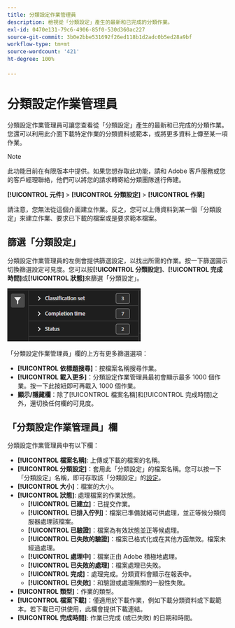 ```yaml
---
title: 分類設定作業管理員
description: 檢視從「分類設定」產生的最新和已完成的分類作業。
exl-id: 0470e131-79c6-4906-85f0-530d360ac227
source-git-commit: 3b0e2bbe531692f26ed118b1d2adc0b5ed28a9bf
workflow-type: tm+mt
source-wordcount: '421'
ht-degree: 100%

---
```


# 分類設定作業管理員

分類設定作業管理員可讓您查看從「分類設定」產生的最新和已完成的分類作業。您還可以利用此介面下載特定作業的分類資料或範本，或將更多資料上傳至某一項作業。

>[!NOTE]
>
>此功能目前在有限版本中提供。如果您想存取此功能，請和 Adobe 客戶服務或您的客戶經理聯絡，他們可以將您的請求轉寄給分類團隊進行佈建。

**[!UICONTROL 元件]** > **[!UICONTROL 分類設定]** > **[!UICONTROL 作業]**

請注意，您無法從這個介面建立作業。反之，您可以上傳資料到某一個「分類設定」來建立作業、要求已下載的檔案或是要求範本檔案。

## 篩選「分類設定」

分類設定作業管理員的左側會提供篩選設定，以找出所需的作業。按一下篩選圖示切換篩選設定可見度。您可以按&#x200B;**[!UICONTROL 分類設定]**、**[!UICONTROL 完成時間]**&#x200B;或&#x200B;**[!UICONTROL 狀態]**&#x200B;來篩選「分類設定」。

![分類設定作業篩選](../assets/classification-set-job-filters.png)

「分類設定作業管理員」欄的上方有更多篩選選項：

* **[!UICONTROL 依標題搜尋]**：按檔案名稱搜尋作業。 
* **[!UICONTROL 載入更多]**：分類設定作業管理員最初會顯示最多 1000 個作業。按一下此按紐即可再載入 1000 個作業。
* **顯示/隱藏欄**：除了[!UICONTROL 檔案名稱]和[!UICONTROL 完成時間]之外，還切換任何欄的可見度。

## 「分類設定作業管理員」欄

分類設定作業管理員中有以下欄：

* **[!UICONTROL 檔案名稱]**: 上傳或下載的檔案的名稱。
* **[!UICONTROL 分類設定]**：套用此「分類設定」的檔案名稱。您可以按一下「分類設定」名稱，即可存取該「分類設定」的[設定](settings.md)。
* **[!UICONTROL 大小]**：檔案的大小。
* **[!UICONTROL 狀態]**: 處理檔案的作業狀態。
   * **[!UICONTROL 已建立]**：已提交作業。
   * **[!UICONTROL 已排入佇列]**：檔案已準備就緒可供處理，並正等候分類伺服器處理該檔案。
   * **[!UICONTROL 已驗證]**：檔案為有效狀態並正等候處理。
   * **[!UICONTROL 已失敗的驗證]**：檔案已格式化或在其他方面無效。檔案未經過處理。
   * **[!UICONTROL 處理中]**：檔案正由 Adobe 積極地處理。
   * **[!UICONTROL 已失敗的處理]**：檔案處理已失敗。
   * **[!UICONTROL 完成]**：處理完成。分類資料會顯示在報表中。
   * **[!UICONTROL 已失敗]**：和驗證或處理無關的一般性失敗。
* **[!UICONTROL 類型]**：作業的類型。
* **[!UICONTROL 檔案下載]**：僅適用於下載作業，例如下載分類資料或下載範本。若下載已可供使用，此欄會提供下載連結。
* **[!UICONTROL 完成時間]**: 作業已完成 (或已失敗) 的日期和時間。
